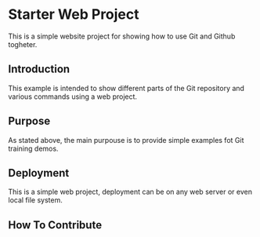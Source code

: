 # Starter Web Project

This is a simple website project for showing how to use Git and
Github togheter.


## Introduction

This example is intended to show different parts of the Git repository and various commands
using a web project.


## Purpose

As stated above, the main purpouse is to provide simple examples fot Git training
demos.


## Deployment

This is a simple web project, deployment can be on any web server or even
local file system.


## How To Contribute

